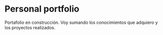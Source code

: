 # Personal portfolio
Portafolio en construcción. Voy sumando los conocimientos que adquiero y los proyectos realizados.

